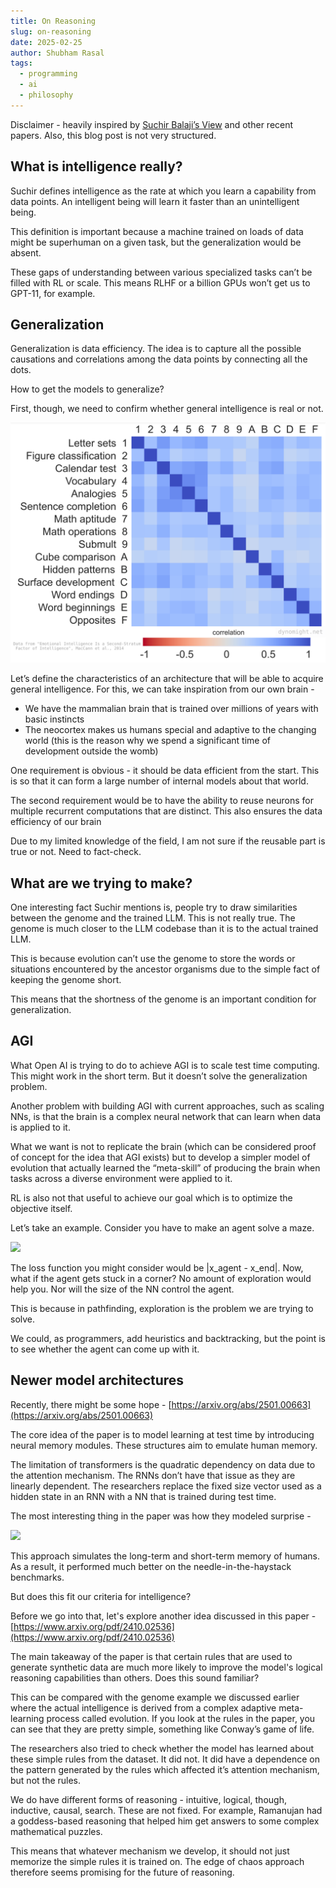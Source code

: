 ```yaml
---
title: On Reasoning
slug: on-reasoning
date: 2025-02-25
author: Shubham Rasal
tags:
  - programming
  - ai
  - philosophy
---
```


Disclaimer - heavily inspired by [Suchir Balaji’s View](https://docs.google.com/document/d/1ItRqrpgQHJ05rQx0zc26t1_NgpUcw3znwTWpXxqH8uI/edit?tab=t.0) and other recent papers. Also, this blog post is not very structured.

## What is intelligence really?

Suchir defines intelligence as the rate at which you learn a capability from data points. An intelligent being will learn it faster than an unintelligent being. 

This definition is important because a machine trained on loads of data might be superhuman on a given task, but the generalization would be absent.
  
These gaps of understanding between various specialized tasks can’t be filled with RL or scale. This means RLHF or a billion GPUs won’t get us to GPT-11, for example.

## Generalization

Generalization is data efficiency. The idea is to capture all the possible causations and correlations among the data points by connecting all the dots.

How to get the models to generalize?

First, though, we need to confirm whether general intelligence is real or not.
 

![](intel_cor.png)

  
  Let’s define the characteristics of an architecture that will be able to acquire general intelligence. For this, we can take inspiration from our own brain -

- We have the mammalian brain that is trained over millions of years with basic instincts
- The neocortex makes us humans special and adaptive to the changing world (this is the reason why we spend a significant time of development outside the womb)

One requirement is obvious - it should be data efficient from the start. This is so that it can form a large number of internal models about that world.

The second requirement would be to have the ability to reuse neurons for multiple recurrent computations that are distinct. This also ensures the data efficiency of our brain

Due to my limited knowledge of the field, I am not sure if the reusable part is true or not. Need to fact-check.

## What are we trying to make?
  
One interesting fact Suchir mentions is, people try to draw similarities between the genome and the trained LLM. This is not really true. The genome is much closer to the LLM codebase than it is to the actual trained LLM.
  
This is because evolution can’t use the genome to store the words or situations encountered by the ancestor organisms due to the simple fact of keeping the genome short.  
  
This means that the shortness of the genome is an important condition for generalization.

## AGI

What Open AI is trying to do to achieve AGI is to scale test time computing. This might work in the short term. But it doesn’t solve the generalization problem.

Another problem with building AGI with current approaches, such as scaling NNs, is that the brain is a complex neural network that can learn when data is applied to it.

What we want is not to replicate the brain (which can be considered proof of concept for the idea that AGI exists) but to develop a simpler model of evolution that actually learned the “meta-skill” of producing the brain when tasks across a diverse environment were applied to it.

RL is also not that useful to achieve our goal which is to optimize the objective itself.

Let’s take an example. Consider you have to make an agent solve a maze. 
 

![](https://lh7-rt.googleusercontent.com/docsz/AD_4nXeLl3c_UvWCJsWaTqnMPvT4-n2UM2OVPaJKAFV6Xb55qmRvbnf4H4T-u7KqHTjd1eYS6LPEq21I5iwuPJrwKL-e9oExCuzsWf_J_3fttx_v5SzS5ab0L4jqY3FhAd48-GOUFgmqhg?key=Z9B4isEtZ0FYkka9FI3QRF1p)

  

The loss function you might consider would be |x_agent - x_end|. Now, what if the agent gets stuck in a corner? No amount of exploration would help you. Nor will the size of the NN control the agent.

This is because in pathfinding, exploration is the problem we are trying to solve. 

We could, as programmers, add heuristics and backtracking, but the point is to see whether the agent can come up with it.

## Newer model architectures 

Recently, there might be some hope - [https://arxiv.org/abs/2501.00663](https://arxiv.org/abs/2501.00663)

The core idea of the paper is to model learning at test time by introducing neural memory modules. These structures aim to emulate human memory.

The limitation of transformers is the quadratic dependency on data due to the attention mechanism. The RNNs don’t have that issue as they are linearly dependent. The researchers replace the fixed size vector used as a hidden state in an RNN with a NN that is trained during test time.

The most interesting thing in the paper was how they modeled surprise -  

![](https://lh7-rt.googleusercontent.com/docsz/AD_4nXddxI17TSwNgyySVe7vn9SAROd4SujnVY6eEjOSHrrQSEMmKc6bGrDeceNJphIomizOnlhudTAt6sRnnyO4CZHZe8X0DfKmVLrJUlwCvYkIR7YduiAgc9WdmlNvsXdPzJbHj8X9lQ?key=Z9B4isEtZ0FYkka9FI3QRF1p)

  

This approach simulates the long-term and short-term memory of humans. As a result, it performed much better on the needle-in-the-haystack benchmarks.

But does this fit our criteria for intelligence?

Before we go into that, let's explore another idea discussed in this paper - [https://www.arxiv.org/pdf/2410.02536](https://www.arxiv.org/pdf/2410.02536)

The main takeaway of the paper is that certain rules that are used to generate synthetic data are much more likely to improve the model's logical reasoning capabilities than others. Does this sound familiar?

This can be compared with the genome example we discussed earlier where the actual intelligence is derived from a complex adaptive meta-learning process called evolution. If you look at the rules in the paper, you can see that they are pretty simple, something like Conway’s game of life.

The researchers also tried to check whether the model has learned about these simple rules from the dataset. It did not. It did have a dependence on the pattern generated by the rules which affected it’s attention mechanism, but not the rules.

We do have different forms of reasoning - intuitive, logical, though, inductive, causal, search.
These are not fixed. For example, Ramanujan had a goddess-based reasoning that helped him get answers to some complex mathematical puzzles. 

This means that whatever mechanism we develop, it should not just memorize the simple rules it is trained on. The edge of chaos approach therefore seems promising for the future of reasoning.
